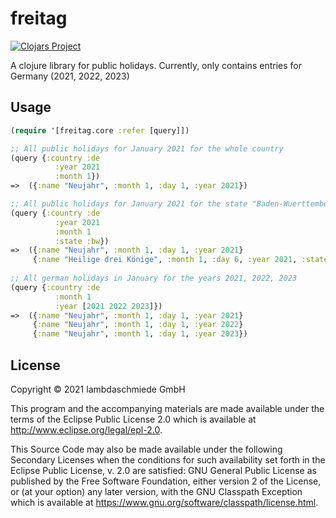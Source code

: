 # freitag

[![Clojars Project](https://img.shields.io/clojars/v/com.lambdaschmiede/freitag.svg)](https://clojars.org/com.lambdaschmiede/freitag)

A clojure library for public holidays.
Currently, only contains entries for Germany (2021, 2022, 2023)

## Usage

``` clojure
(require '[freitag.core :refer [query]])

;; All public holidays for January 2021 for the whole country
(query {:country :de
          :year 2021
          :month 1})
=>  ({:name "Neujahr", :month 1, :day 1, :year 2021})

;; All public holidays for January 2021 for the state "Baden-Wuerttemberg"
(query {:country :de
          :year 2021
          :month 1
          :state :bw})
=>  ({:name "Neujahr", :month 1, :day 1, :year 2021}
     {:name "Heilige drei Könige", :month 1, :day 6, :year 2021, :states #{:st :bw :by}})
     
;; All german holidays in January for the years 2021, 2022, 2023
(query {:country :de
          :month 1
          :year [2021 2022 2023]})
=>  ({:name "Neujahr", :month 1, :day 1, :year 2021}
     {:name "Neujahr", :month 1, :day 1, :year 2022}
     {:name "Neujahr", :month 1, :day 1, :year 2023})
```

## License

Copyright © 2021 lambdaschmiede GmbH

This program and the accompanying materials are made available under the
terms of the Eclipse Public License 2.0 which is available at
http://www.eclipse.org/legal/epl-2.0.

This Source Code may also be made available under the following Secondary
Licenses when the conditions for such availability set forth in the Eclipse
Public License, v. 2.0 are satisfied: GNU General Public License as published by
the Free Software Foundation, either version 2 of the License, or (at your
option) any later version, with the GNU Classpath Exception which is available
at https://www.gnu.org/software/classpath/license.html.
